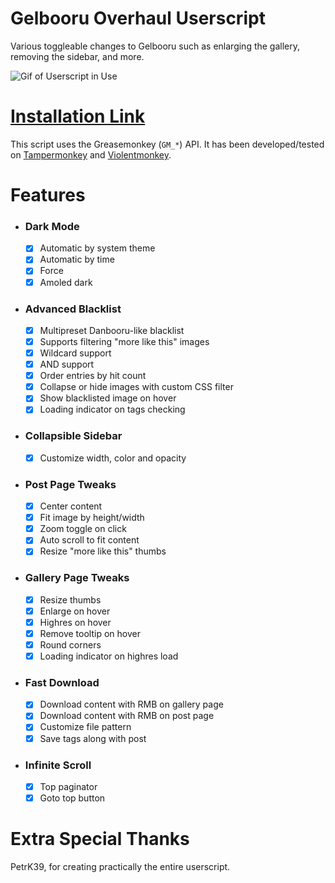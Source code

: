 # Gelbooru Overhaul Userscript

Various toggleable changes to Gelbooru such as enlarging the gallery, removing the sidebar, and more.

![Gif of Userscript in Use](./images/preview.gif)

# [Installation Link](https://github.com/Enchoseon/gelbooru-overhaul-userscript/raw/main/gelbooru-overhaul.user.js)

This script uses the Greasemonkey (`GM_*`) API. It has been developed/tested on [Tampermonkey](https://www.tampermonkey.net/) and [Violentmonkey](https://github.com/violentmonkey/violentmonkey).

# Features

- ### Dark Mode
	- [x] Automatic by system theme
	- [x] Automatic by time
	- [x] Force
	- [x] Amoled dark
- ### Advanced Blacklist
	- [x] Multipreset Danbooru-like blacklist
	- [x] Supports filtering "more like this" images
	- [x] Wildcard support
	- [x] AND support
	- [x] Order entries by hit count
	- [x] Collapse or hide images with custom CSS filter
	- [x] Show blacklisted image on hover
	- [x] Loading indicator on tags checking
- ### Collapsible Sidebar
	- [x] Customize width, color and opacity
- ### Post Page Tweaks
	- [x] Center content
	- [x] Fit image by height/width
	- [x] Zoom toggle on click
	- [x] Auto scroll to fit content
	- [x] Resize "more like this" thumbs
- ### Gallery Page Tweaks
	- [x] Resize thumbs
	- [x] Enlarge on hover
	- [x] Highres on hover
	- [x] Remove tooltip on hover
	- [x] Round corners
	- [x] Loading indicator on highres load
- ### Fast Download
	- [x] Download content with RMB on gallery page
	- [x] Download content with RMB on post page
	- [x] Customize file pattern
	- [x] Save tags along with post
- ### Infinite Scroll
	- [x] Top paginator
	- [x] Goto top button

# Extra Special Thanks

PetrK39, for creating practically the entire userscript.
